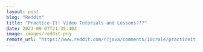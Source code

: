 ```yaml
---
layout: post
blog: "Reddit"
title: "Practice-It! Video Tutorials and Lessons???"
date: 2023-09-07T21:35:40Z
image: images/reddit.png
remote_url: "https://www.reddit.com/r/java/comments/16crale/practiceit_video_tutorials_and_lessons/"
---
```

